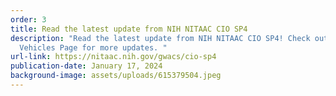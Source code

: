 ```yaml
---
order: 3
title: Read the latest update from NIH NITAAC CIO SP4
description: "Read the latest update from NIH NITAAC CIO SP4! Check out our IT
  Vehicles Page for more updates. "
url-link: https://nitaac.nih.gov/gwacs/cio-sp4
publication-date: January 17, 2024
background-image: assets/uploads/615379504.jpeg
---
```

